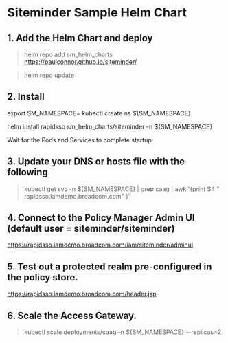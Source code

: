 # Siteminder Sample Helm Chart

## 1. Add the Helm Chart and deploy

> helm repo add sm_helm_charts https://paulconnor.github.io/siteminder/

> helm repo update


## 2. Install 
export SM_NAMESPACE=<your-namespace>
kubectl create ns ${SM_NAMESPACE} 

helm install rapidsso sm_helm_charts/siteminder -n ${SM_NAMESPACE} 

Wait for the Pods and Services to complete startup


## 3. Update your DNS or hosts file with the following

> kubectl get svc -n ${SM_NAMESPACE} | grep caag | awk '{print $4 " rapidsso.iamdemo.broadcom.com" }'

## 4. Connect to the Policy Manager Admin UI (default user = siteminder/siteminder)

https://rapidsso.iamdemo.broadcom.com/iam/siteminder/adminui

## 5. Test out a protected realm pre-configured in the policy store.

https://rapidsso.iamdemo.broadcom.com/header.jsp

## 6. Scale the Access Gateway.

> kubectl scale deployments/caag -n ${SM_NAMESPACE} --replicas=2
